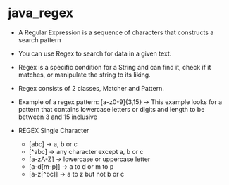 # java_regex

- A Regular Expression is a sequence of characters that constructs a search
pattern 
- You can use Regex to search for data in a given text.
- Regex is a specific condition for a String and can find it, check if it matches, or manipulate the string to its liking.
- Regex consists of 2 classes, Matcher and Pattern.
- Example of a regex pattern: [a-z0-9]{3,15} -> This example looks for a pattern that contains lowercase letters or digits and length to be between 3 and 15 inclusive


- REGEX Single Character
  - [abc] -> a, b or c
  - [^abc] -> any character except a, b or c
  - [a-zA-Z] -> lowercase or uppercase letter
  - [a-d[m-p]] -> a to d or m to p
  - [a-z[^bc]] -> a to z but not b or c